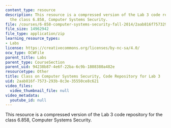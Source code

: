 ```yaml
---
content_type: resource
description: This resource is a compressed version of the Lab 3 code repository for
  the class 6.858, Computer Systems Security.
file: /courses/6-858-computer-systems-security-fall-2014/2aab816f7573293b8c3e35550ce8c621_MIT6_858F14_lab3.zip
file_size: 14962942
file_type: application/zip
learning_resource_types:
- Labs
license: https://creativecommons.org/licenses/by-nc-sa/4.0/
ocw_type: OCWFile
parent_title: Labs
parent_type: CourseSection
parent_uid: 94238b87-4e6f-22ba-6c9b-1808380a482e
resourcetype: Other
title: Class on Computer Systems Security, Code Repository for Lab 3
uid: 2aab816f-7573-293b-8c3e-35550ce8c621
video_files:
  video_thumbnail_file: null
video_metadata:
  youtube_id: null
---
```

This resource is a compressed version of the Lab 3 code repository for the class 6.858, Computer Systems Security.